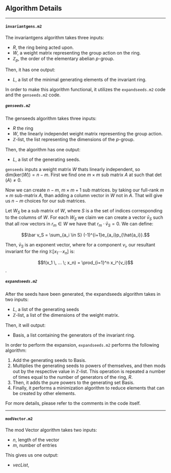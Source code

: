## Algorithm Details
***
#### ```invariantgens.m2```
The $\text{invariantgens}$ algorithm takes three inputs:
* $R$, the ring being acted upon.
* $W$, a weight matrix representing the group action on the ring.
* $\mathbb Z_p$, the order of the elementary abelian $p$-group.

Then, it has one output:
* $L$, a list of the minimal generating elements of the invariant ring. 

In order to make this algorithm functional, it utilizes the ```expandseeds.m2``` code and the ```genseeds.m2``` code. 

##### ```genseeds.m2```
The $\text{genseeds}$ algorithm takes three inputs:
* $R$ the ring
* $W$, the linearly independet weight matrix representing the group action.
* $\mathbb Z$-$\text{list}$, the list representing the dimensions of the $p$-group. 

Then, the algorithm has one output:
* $L$, a list of the generating seeds.

```genseeds``` inputs a weight matrix $W$ thats linearly independent, so $\text{dim(ker}(W)) = n-m.$ 
First we find one $m \times m$ sub matrix $A$ at such that $\det(A) \ne 0.$ 

Now we can create $n-m$, $m \times m+1$ sub matrices. by taking our full-rank $m\times m$ sub-matrix $A$, than adding a column vector in $W$ not in $A$. That will give us $n-m$ choices for our sub matrices.

Let $W_S$ be a sub matrix of $W,$ where $S$ is a the set of indices corresponding to the columns of $W$. For each $W_S$ we claim we can create a vector $\bar v_S$ such that all row vectors in $r_m \in W$ we have that $r_m \cdot \bar v_S =0$. We can define:

$$\bar v_S = \sum_{a_i \in S} (-1)^{i+1}e_{a_i}p_{\hat{a_i}}.$$

Then, $\bar v_S$ is an exponent vector, where for a component $v_i$, our resultant invariant for the ring $\mathbb K[x_1 \cdots x_n]$ is: 

$$f(x_1 \, ... \; x_n) = \prod_{i=1}^n x_i^{v_i}$$.

##### ```expandseeds.m2```
After the seeds have been generated, the $\text{expandseeds}$ algorithm takes in two inputs:
* $L$, a list of the generating seeds
* $\mathbb Z$-$\text{list}$, a list of the dimensions of the weight matrix.

Then, it will output:
* $\text{Basis}$, a list containing the generators of the invariant ring. 

In order to perform the expansion, ```expandseeds.m2``` performs the following algorithm:
1. Add the generating seeds to $\text{Basis}$. 
2. Multiplies the generating seeds to powers of themselves, and then mods out by the respective value in $\mathbb Z$-$\text{list}$. This operation is repeated a number of times equal to the number of generators of the ring, $R$. 
3. Then, it adds the pure powers to the generating set $\text{Basis}$. 
4. Finally, it performs a minimization algorithm to reduce elements that can be created by other elements.

For more details, please refer to the comments in the code itself. 
***

#### ```modVector.m2```
The $\text{mod Vector}$ algorithm takes two inputs:
* $n$, length of the vector
* $m$, number of entries

This gives us one output: 
* $vecList$, 